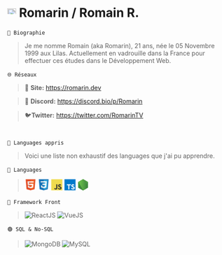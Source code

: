 # <img src="https://images.emojiterra.com/twitter/v13.0/512px/1f1eb-1f1f7.png" width="20" height="20"/> **Romarin / Romain R.**
`📖 Biographie`
> Je me nomme Romain (aka Romarin), 21 ans, née le 05 Novembre 1999 aux Lilas. Actuellement en vadrouille dans la France pour effectuer ces études dans le Développement Web.

`🌐 Réseaux`
> 🔗 **Site:** https://romarin.dev

> 📲 **Discord:** https://discord.bio/p/Romarin

> 🐦**Twitter:** https://twitter.com/RomarinTV
# 
`🧠 Languages appris`
> Voici une liste non exhaustif des languages que j'ai pu apprendre.

`🔴 Languages`
> <img alt="HTML5" width="26px" src="https://raw.githubusercontent.com/devicons/devicon/2809b567852a4648062a2d3e7c1c531367458c0b/icons/html5/html5-original.svg" />
> <img alt="CSS3" width="26px" src="https://raw.githubusercontent.com/devicons/devicon/2809b567852a4648062a2d3e7c1c531367458c0b/icons/css3/css3-original.svg" />
> <img alt="JavaScript" width="26px" src="https://raw.githubusercontent.com/devicons/devicon/2809b567852a4648062a2d3e7c1c531367458c0b/icons/javascript/javascript-original.svg" />
> <img alt="Typescript" width="26px" src="https://raw.githubusercontent.com/devicons/devicon/2809b567852a4648062a2d3e7c1c531367458c0b/icons/typescript/typescript-plain.svg" />
> <img alt="Node.js" width="26px" src="https://raw.githubusercontent.com/devicons/devicon/2809b567852a4648062a2d3e7c1c531367458c0b/icons/nodejs/nodejs-original.svg" />
`🔵 Framework Front`
> <img alt="ReactJS" width="26px" src="https://cdn.svgporn.com/logos/react.svg" />
> <img alt="VueJS" width="26px" src="https://cdn.svgporn.com/logos/vue.svg" />

`🟢 SQL & No-SQL`
> <img alt="MongoDB" width="26px" src="https://cdn.worldvectorlogo.com/logos/mongodb-icon-1.svg" />
> <img alt="MySQL" width="26px" src="https://cdn.svgporn.com/logos/mysql.svg" />
#
